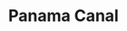 ---
title: Panama Canal
tags: john
image: /files/Panama_Canal/Panama_Canal_2000.jpg
imageBase: Panama_Canal
alt: A ship navigating through one of the locks of the Panama Canal.         
width: 2000
height: 1500
imageDate: May 2008
location: Panama
camera: Canon Powershot SD550
metaDescription: A ship navigating through one of the locks of the Panama Canal.
---
